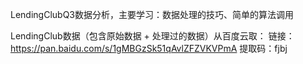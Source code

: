 LendingClubQ3数据分析，主要学习：数据处理的技巧、简单的算法调用


LendingClub数据（包含原始数据 + 处理过的数据）从百度云取：
链接：https://pan.baidu.com/s/1gMBGzSk51qAvlZFZVKVPmA 
提取码：fjbj
